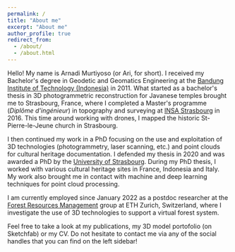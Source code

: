 ```yaml
---
permalink: /
title: "About me"
excerpt: "About me"
author_profile: true
redirect_from: 
  - /about/
  - /about.html
---
```


Hello! My name is Arnadi Murtiyoso (or Ari, for short). I received my Bachelor's degree in Geodetic and Geomatics Engineering at the [Bandung Institute of Technology (Indonesia)](https://itb.ac.id/) in 2011. What started as a bachelor's thesis in 3D photogrammetric reconstruction for Javanese temples brought me to Strasbourg, France, where I completed a Master's programme (_Diplôme d'ingénieur_) in topography and surveying at [INSA Strasbourg](http://www.insa-strasbourg.fr/) in 2016. This time around working with drones, I mapped the historic St-Pierre-le-Jeune church in Strasbourg. 

I then continued my work in a PhD focusing on the use and exploitation of 3D technologies (photogrammetry, laser scanning, etc.) and point clouds for cultural heritage documentation. I defended my thesis in 2020 and was awarded a PhD by the [University of Strasbourg](https://www.unistra.fr/). During my PhD thesis, I worked with various cultural heritage sites in France, Indonesia and Italy. My work also brought me in contact with machine and deep learning techniques for point cloud processing.

I am currently employed since January 2022 as a postdoc researcher at the [Forest Resources Management](https://form.ethz.ch/) group at ETH Zurich, Switzerland, where I investigate the use of 3D technologies to support a virtual forest system.

Feel free to take a look at my publications, my 3D model portofolio (on Sketchfab) or my CV. Do not hesitate to contact me via any of the social handles that you can find on the left sidebar! 
